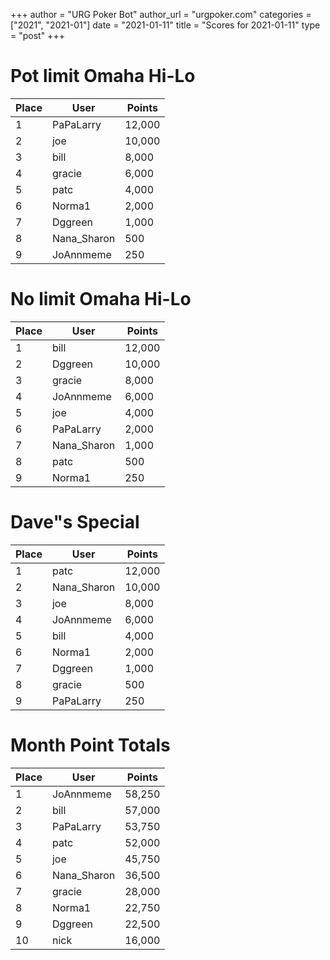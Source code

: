 +++
author = "URG Poker Bot"
author_url = "urgpoker.com"
categories = ["2021", "2021-01"]
date = "2021-01-11"
title = "Scores for 2021-01-11"
type = "post"
+++
# Pot limit Omaha Hi-Lo

| Place | User | Points |
|-------|------|--------|
| 1 | PaPaLarry | 12,000 |
| 2 | joe | 10,000 |
| 3 | bill | 8,000 |
| 4 | gracie | 6,000 |
| 5 | patc | 4,000 |
| 6 | Norma1 | 2,000 |
| 7 | Dggreen | 1,000 |
| 8 | Nana_Sharon | 500 |
| 9 | JoAnnmeme | 250 |

# No limit Omaha Hi-Lo

| Place | User | Points |
|-------|------|--------|
| 1 | bill | 12,000 |
| 2 | Dggreen | 10,000 |
| 3 | gracie | 8,000 |
| 4 | JoAnnmeme | 6,000 |
| 5 | joe | 4,000 |
| 6 | PaPaLarry | 2,000 |
| 7 | Nana_Sharon | 1,000 |
| 8 | patc | 500 |
| 9 | Norma1 | 250 |

# Dave"s Special

| Place | User | Points |
|-------|------|--------|
| 1 | patc | 12,000 |
| 2 | Nana_Sharon | 10,000 |
| 3 | joe | 8,000 |
| 4 | JoAnnmeme | 6,000 |
| 5 | bill | 4,000 |
| 6 | Norma1 | 2,000 |
| 7 | Dggreen | 1,000 |
| 8 | gracie | 500 |
| 9 | PaPaLarry | 250 |

# Month Point Totals

| Place | User | Points |
|-------|------|--------|
| 1 | JoAnnmeme | 58,250 |
| 2 | bill | 57,000 |
| 3 | PaPaLarry | 53,750 |
| 4 | patc | 52,000 |
| 5 | joe | 45,750 |
| 6 | Nana_Sharon | 36,500 |
| 7 | gracie | 28,000 |
| 8 | Norma1 | 22,750 |
| 9 | Dggreen | 22,500 |
| 10 | nick | 16,000 |
